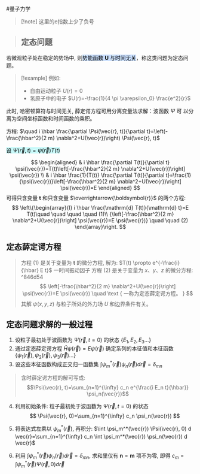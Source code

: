 #量子力学 

>[!note] 这里的e指数上少了负号

>## 定态问题
若微观粒子处在稳定的势场中, 则<mark style="background: #ADCCFFA6;">势能函数 $\boldsymbol{U}$ 与时间无关</mark>，称这类问题为定态问题。

>[!example] 例如: 
>* 自由运动粒子 $U(r)=0$
>* 氢原子中的电子 $U(r)=-\frac{1}{4 \pi \varepsilon_0} \frac{e^2}{r}$

此时, 哈密顿算符与时间无关, 薛定谔方程可用分离变量法求解：波函数 $\Psi$ 可 以分离为空间坐标函数和时间函数的乘积。

方程: $\quad i \hbar \frac{\partial \Psi(\vec{r}, t)}{\partial t}=\left(-\frac{\hbar^2}{2 m} \nabla^2+U(\vec{r})\right) \Psi(\vec{r}, t)$

<mark style="background: #ABF7F7A6;">设 $\Psi(\vec{r}, t)=\psi(\vec{r}) T(t)$</mark>

$$
\begin{aligned}
& i \hbar \frac{\partial T(t)}{\partial t} \psi(\vec{r})=T(t)\left[-\frac{\hbar^2}{2 m} \nabla^2+U(\vec{r})\right] \psi(\vec{r}) \\
& i \hbar \frac{1}{T(t)} \frac{\partial T(t)}{\partial t}=\frac{1}{\psi(\vec{r})}\left[-\frac{\hbar^2}{2 m} \nabla^2+U(\vec{r})\right] \psi(\vec{r})=E
\end{aligned}
$$
可得只含变量 $\boldsymbol{t}$ 和只含变量 $\overrightarrow{\boldsymbol{r}}$ 的两个方程:
$$
\left\{\begin{array}{l}
i \hbar \frac{\mathrm{d} T(t)}{\mathrm{d} t}=E T(t)\quad \quad \quad \quad (1)\\
{\left[-\frac{\hbar^2}{2 m} \nabla^2+U(\vec{r})\right] \psi(\vec{r})=E \psi(\vec{r})} \quad \quad (2)
\end{array}\right.
$$

## 定态薛定谔方程
>方程 (1) 是关于变量为 $\boldsymbol{t}$ 的微分方程, 解为: $T(t) \propto e^{-\frac{i}{\hbar} E t}$ 一时间振动因子 方程 (2) 是关于变量为 $x 、 y 、 z$ 的微分方程: ^846d54
>$$
\left[-\frac{\hbar^2}{2 m} \nabla^2+U(\vec{r})\right] \psi(\vec{r})=E \psi(\vec{r}) \quad \text { 一称为定态薛定谔方程。 }
>$$
>其解 $\psi(x, y, z)$ 与粒子所处的外力场 $U$ 和边界条件有关。

## 定态问题求解的一般过程

1. 设粒子最初处于波函数为 $\Psi(\vec{r}, t=0)$ 的状态 $\left\{E_1, E_2, E_3 \ldots\right\}$
2. 通过定态薛定谔方程 $\hat{H} \psi(\vec{r})=E \psi(\vec{r})$ 确定系列的本征值和本征函数 $\left\{\psi_1(\vec{r}), \psi_2(\vec{r}), \psi_3(\vec{r}) \ldots\right\}$
3. 设这些本征函数构成正交归一函数集 $\int \psi_m^*(\vec{r}) \psi_n(\vec{r}) d \vec{r}=\delta_{m n}$

>含时薛定谔方程的解可写成: $$\Psi(\vec{r}, t)=\sum_{n=1}^{\infty} c_n e^{\frac{i E_n t}{\hbar}} \psi_n(\vec{r})$$


4. 利用初始条件: 粒子最初处于波函数为 $\Psi(\vec{r}, t=0)$ 的状态
$$
\Psi(\vec{r}, 0)=\sum_{n=1}^{\infty} c_n \psi_n(\vec{r})
$$

5. 将表达式左乘以 $\psi_m^*(\vec{r})$, 再积分: $\int \psi_m^*(\vec{r}) \Psi(\vec{r}, 0) d \vec{r}=\sum_{n=1}^{\infty} c_n \int \psi_m^*(\vec{r}) \psi_n(\vec{r}) d \vec{r}$

6. 利用 $\int \psi_m^*(\vec{r}) \psi_n(\vec{r}) d \vec{r}=\delta_{m n}$, 求和里仅有 $\boldsymbol{n}=\boldsymbol{m}$ 项不为零, 即得 $c_m=\int \psi_m^*(\vec{r}) \Psi(\vec{r}, 0) d \vec{r}$